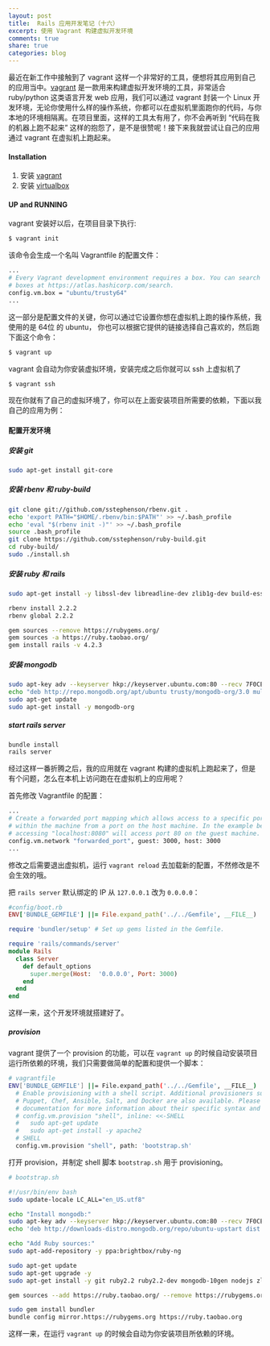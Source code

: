 ```yaml
---
layout: post
title:  Rails 应用开发笔记（十六）
excerpt: 使用 Vagrant 构建虚拟开发环境
comments: true
share: true
categories: blog
---
```


最近在新工作中接触到了 vagrant 这样一个非常好的工具，便想将其应用到自己的应用当中。[vagrant](https://www.vagrantup.com/) 是一款用来构建虚拟开发环境的工具，非常适合 ruby/python 这类语言开发 web 应用，我们可以通过 vagrant 封装一个 Linux 开发环境，无论你使用什么样的操作系统，你都可以在虚拟机里面跑你的代码，与你本地的环境相隔离。在项目里面，这样的工具太有用了，你不会再听到 “代码在我的机器上跑不起来” 这样的抱怨了，是不是很赞呢！接下来我就尝试让自己的应用通过 vagrant 在虚拟机上跑起来。

#### Installation

1. 安装 [vagrant](http://www.vagrantup.com/downloads)
2. 安装 [virtualbox](https://www.virtualbox.org/)

#### UP and RUNNING

vagrant 安装好以后，在项目目录下执行:

```sh
$ vagrant init
```

该命令会生成一个名叫 Vagrantfile 的配置文件：

```sh
...
# Every Vagrant development environment requires a box. You can search for
# boxes at https://atlas.hashicorp.com/search.
config.vm.box = "ubuntu/trusty64"
...
```

这一部分是配置文件的关键，你可以通过它设置你想在虚拟机上跑的操作系统，我使用的是 64位 的 ubuntu， 你也可以根据它提供的链接选择自己喜欢的，然后跑下面这个命令：

```sh
$ vagrant up
```

vagrant 会自动为你安装虚拟环境，安装完成之后你就可以 ssh 上虚拟机了

```sh
$ vagrant ssh
```

现在你就有了自己的虚拟环境了，你可以在上面安装项目所需要的依赖，下面以我自己的应用为例：

#### 配置开发环境

##### 安装 git

```sh
sudo apt-get install git-core
```

##### 安装 rbenv 和 ruby-build

```sh
git clone git://github.com/sstephenson/rbenv.git .
echo 'export PATH="$HOME/.rbenv/bin:$PATH"' >> ~/.bash_profile
echo 'eval "$(rbenv init -)"' >> ~/.bash_profile
source .bash_profile
git clone https://github.com/sstephenson/ruby-build.git
cd ruby-build/
sudo ./install.sh
```

##### 安装 ruby 和 rails

```sh
sudo apt-get install -y libssl-dev libreadline-dev zlib1g-dev build-essential g++ nodejs

rbenv install 2.2.2
rbenv global 2.2.2

gem sources --remove https://rubygems.org/
gem sources -a https://ruby.taobao.org/
gem install rails -v 4.2.3
```

##### 安装 mongodb

```sh
sudo apt-key adv --keyserver hkp://keyserver.ubuntu.com:80 --recv 7F0CEB10
echo "deb http://repo.mongodb.org/apt/ubuntu trusty/mongodb-org/3.0 multiverse" | sudo tee /etc/apt/sources.list.d/mongodb-org-3.0.list
sudo apt-get update
sudo apt-get install -y mongodb-org
```

##### start rails server

```sh
bundle install
rails server
```

经过这样一番折腾之后，我的应用就在 vagrant 构建的虚拟机上跑起来了，但是有个问题，怎么在本机上访问跑在在虚拟机上的应用呢？

首先修改 Vagrantfile 的配置：

```sh
...
# Create a forwarded port mapping which allows access to a specific port
# within the machine from a port on the host machine. In the example below,
# accessing "localhost:8080" will access port 80 on the guest machine.
config.vm.network "forwarded_port", guest: 3000, host: 3000
...
```

修改之后需要退出虚拟机，运行 `vagrant reload` 去加载新的配置，不然修改是不会生效的哦。

把 `rails server` 默认绑定的 IP 从 `127.0.0.1` 改为 `0.0.0.0`：

```ruby
#config/boot.rb
ENV['BUNDLE_GEMFILE'] ||= File.expand_path('../../Gemfile', __FILE__)

require 'bundler/setup' # Set up gems listed in the Gemfile.

require 'rails/commands/server'
module Rails
  class Server
    def default_options
      super.merge(Host:  '0.0.0.0', Port: 3000)
    end
  end
end
```

这样一来，这个开发环境就搭建好了。

##### provision

vagrant 提供了一个 provision 的功能，可以在 `vagrant up` 的时候自动安装项目运行所依赖的环境，我们只需要做简单的配置和提供一个脚本：

```sh
# vagrantfile
ENV['BUNDLE_GEMFILE'] ||= File.expand_path('../../Gemfile', __FILE__)
  # Enable provisioning with a shell script. Additional provisioners such as
  # Puppet, Chef, Ansible, Salt, and Docker are also available. Please see the
  # documentation for more information about their specific syntax and use.
  # config.vm.provision "shell", inline: <<-SHELL
  #   sudo apt-get update
  #   sudo apt-get install -y apache2
  # SHELL
  config.vm.provision "shell", path: 'bootstrap.sh'
```

打开 provision，并制定 shell 脚本 `bootstrap.sh` 用于 provisioning。

```sh
# bootstrap.sh

#!/usr/bin/env bash
sudo update-locale LC_ALL="en_US.utf8"

echo "Install mongodb:"
sudo apt-key adv --keyserver hkp://keyserver.ubuntu.com:80 --recv 7F0CEB10
echo 'deb http://downloads-distro.mongodb.org/repo/ubuntu-upstart dist 10gen' | sudo tee /etc/apt/sources.list.d/mongodb.list

echo "Add Ruby sources:"
sudo apt-add-repository -y ppa:brightbox/ruby-ng

sudo apt-get update
sudo apt-get upgrade -y
sudo apt-get install -y git ruby2.2 ruby2.2-dev mongodb-10gen nodejs zlib1g-dev build-essential g++ libsqlite3-dev

gem sources --add https://ruby.taobao.org/ --remove https://rubygems.org/

sudo gem install bundler
bundle config mirror.https://rubygems.org https://ruby.taobao.org
```

这样一来，在运行 `vagrant up` 的时候会自动为你安装项目所依赖的环境。
